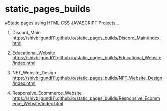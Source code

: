 # static_pages_builds



#Static pages using HTML CSS JAVASCRIPT Projects...

01. Discord_Main https://shivbilgundi11.github.io/static_pages_builds/Discord_Main/index.html

02. Educational_Website https://shivbilgundi11.github.io/static_pages_builds/Educational_Website/index.html

03. NFT_Website_Design https://shivbilgundi11.github.io/static_pages_builds/NFT_Website_Design/index.html

04. Responsive_Ecommerce_Website https://shivbilgundi11.github.io/static_pages_builds/Responsive_Ecommerce_Website/index.html

